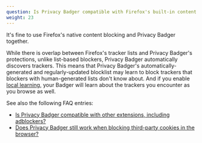 ```yaml
---
question: Is Privacy Badger compatible with Firefox's built-in content blocking?
weight: 23
---
```


It's fine to use Firefox's native content blocking and Privacy Badger together.

While there is overlap between Firefox's tracker lists and Privacy Badger's protections, unlike list-based blockers, Privacy Badger automatically discovers trackers. This means that Privacy Badger's automatically-generated and regularly-updated blocklist may learn to block trackers that blockers with human-generated lists don't know about. And if you enable [local learning](#How-does-Privacy-Badger-work), your Badger will learn about the trackers you encounter as you browse as well.

See also the following FAQ entries:

- [Is Privacy Badger compatible with other extensions, including adblockers?](#Is-Privacy-Badger-compatible-with-other-extensions%2c-including-other-adblockers)
- [Does Privacy Badger still work when blocking third-party cookies in the browser?](#Does-Privacy-Badger-still-work-when-blocking-third-party-cookies-in-the-browser)
